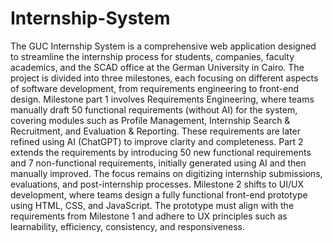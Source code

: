 # Internship-System
The GUC Internship System is a comprehensive web application designed to streamline the internship process for students, companies, faculty academics, and the SCAD office at the German University in Cairo. The project is divided into three milestones, each focusing on different aspects of software development, from requirements engineering to front-end design. Milestone part 1 involves Requirements Engineering, where teams manually draft 50 functional requirements (without AI) for the system, covering modules such as Profile Management, Internship Search & Recruitment, and Evaluation & Reporting. These requirements are later refined using AI (ChatGPT) to improve clarity and completeness. Part 2 extends the requirements by introducing 50 new functional requirements and 7 non-functional requirements, initially generated using AI and then manually improved. The focus remains on digitizing internship submissions, evaluations, and post-internship processes. Milestone 2 shifts to UI/UX development, where teams design a fully functional front-end prototype using HTML, CSS, and JavaScript. The prototype must align with the requirements from Milestone 1 and adhere to UX principles such as learnability, efficiency, consistency, and responsiveness.

